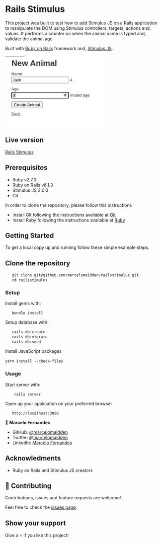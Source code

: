 # Rails Stimulus

This project was built to test how to add Stimulus JS on a Rails application to manipulate the DOM using Stimulus controllers, targets, actions and, values.
It performs a counter on when the animal name is typed and, validate the animal age

Built with [Ruby on Rails](https://rubyonrails.org/) framework and,
 [Stimulus JS](https://github.com/hotwired/stimulus).

![screenshot](./screenshot.png)

## Live version

[Rails Stimulus](http://rails-stimulus.herokuapp.com/)


## Prerequisites

- Ruby v2.7.0
- Ruby on Rails v6.1.3
- Stimulus JS 2.0.0
- Git

In order to clone the repository, please follow this instructions

- Install Git following the instructions available at [Git](https://git-scm.com/downloads) 
- Install Ruby following the instructions available at [Ruby](https://www.ruby-lang.org/en/documentation/installation/)

## Getting Started

To get a local copy up and running follow these simple example steps.

## Clone the repository

```
   git clone git@github.com:marcelomaidden/railsstimulus.git
   cd railsstimulus
```

### Setup

Install gems with:

```
   bundle install
```

Setup database with:

```
   rails db:create
   rails db:migrate
   rails db:seed
```
Install JavaScript packages 

`yarn install --check-files`

### Usage

Start server with:

```
    rails server
```

Open up your application on your preferred browser

```
   http://localhost:3000
```

👤 **Marcelo Fernandes**

- GitHub: [@marcelomaidden](https://github.com/marcelomaidden)
- Twitter: [@marcelomaidden](https://twitter.com/marcelomaidden)
- LinkedIn: [Marcelo Fernandes](https://linkedin.com/in/marcelofernandesdearaujo)

## Acknowledments
- Ruby on Rails and Stimulus JS creators

## 🤝 Contributing

Contributions, issues and feature requests are welcome!

Feel free to check the [issues page](https://github.com/marcelomaidden/railsstimulus/issues/).

## Show your support

Give a ⭐️ if you like this project!
